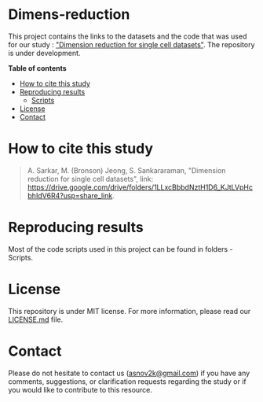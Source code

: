 # Dimens-reduction
This project contains the links to the datasets and the code that was used for our study : ["Dimension reduction for single cell datasets"](https://github.com/aditya-sarkar441/Dimens-reduction). The repository is under development.

**Table of contents**

* [How to cite this study](#how-to-cite-this-study)
* [Reproducing results](#reproducing-results)
  * [Scripts](#scripts)
* [License](#license)
* [Contact](#contact)


# How to cite this study

> A. Sarkar, M. (Bronson) Jeong, S. Sankararaman, "Dimension reduction for single cell datasets", link: https://drive.google.com/drive/folders/1LLxcBbbdNztH1D6_KJtLVpHcbhIdV6R4?usp=share_link.


# Reproducing results

Most of the code scripts used in this project can be found in folders - Scripts.


# License

This repository is under MIT license. For more information, please read our [LICENSE.md](LICENSE) file.


# Contact

Please do not hesitate to contact us (asnov2k@gmail.com) if you have any comments, suggestions, or clarification requests regarding the study or if you would like to contribute to this resource.
